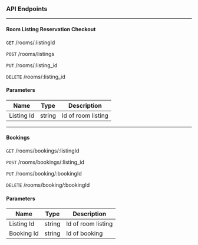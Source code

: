 ### API Endpoints
---

#### Room Listing Reservation Checkout

`GET` /rooms/:listingId

`POST` /rooms/listings

`PUT` /rooms/:listing_id

`DELETE` /rooms/:listing_id

#### Parameters

| Name | Type | Description |
|------|------|-------------|
| Listing Id | string | Id of room listing |

---

#### Bookings

`GET` /rooms/bookings/:listingId

`POST` /rooms/bookings/:listing_id

`PUT` /rooms/booking/:bookingId

`DELETE` /rooms/booking/:bookingId

#### Parameters

| Name | Type | Description |
|------|------|-------------|
| Listing Id | string | Id of room listing |
| Booking Id | string | Id of booking |
